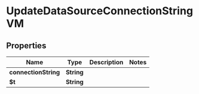 

# UpdateDataSourceConnectionStringVM


## Properties

| Name | Type | Description | Notes |
|------------ | ------------- | ------------- | -------------|
|**connectionString** | **String** |  |  |
|**$t** | **String** |  |  |



